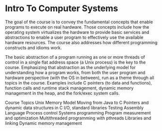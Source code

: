 # Intro To Computer Systems

The goal of the course is to convey the fundamental concepts that enable programs to execute on real hardware. Those concepts include how the operating system virtualizes the hardware to provide basic services and abstractions to enable a user program to effectively use the available hardware resources. The course also addresses how different programming constructs and idioms work.

The basic abstraction of a program running as one or more threads of control in a single flat address space (a Unix process) is the key to the course. Emphasizing that abstraction as the underlying model for understanding how a program works, from both the user program and hardware perspective (with the OS in between), run as a theme through all topics in the course. Examples include C pointers (to data and functions), function calls and runtime stack management, dynamic memory management in the heap, and the fork/exec system calls.

Course Topics
Unix Memory Model
Moving from Java to C
Pointers and dynamic data structures in C
I/O, standard libraries
Testing
Assembly Language
Process control
Systems programming
Program measurement and optimization
Multithreaded programming with pthreads
Libraries and linking
Dynamic memory management
